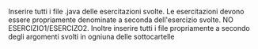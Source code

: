 Inserire tutti i file .java delle esercitazioni svolte. Le esercitazioni devono essere propriamente denominate a seconda dell'esercizio svolte. NO ESERCIZIO1/ESERCIZO2.
Inoltre inserire tutti i file propriamente a secondo degli argomenti svolti in ogniuna delle sottocartelle
